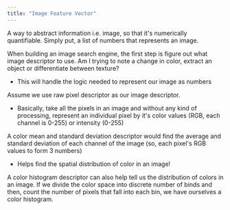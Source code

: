 ```yaml
---
title: "Image Feature Vector"
---
```
A way to abstract information i.e. image, so that it's numerically quantifiable. Simply put, a list of numbers that represents an image. 

When building an image search engine, the first step is figure out what image descriptor to use. Am I trying to note a change in color, extract an object or differentiate between texture?
- This will handle the logic needed to represent our image as numbers

Assume we use raw pixel descriptor as our image descriptor.
- Basically, take all the pixels in an image and without any kind of processing, represent an individual pixel by it's color values (RGB, each channel is 0-255) or intensity (0-255)

A color mean and standard deviation descriptor would find the average and standard deviation of each channel of the image (so, each pixel's RGB values to form 3 numbers)
- Helps find the spatial distribution of color in an image!

A color histogram descriptor can also help tell us the distribution of colors in an image. If we divide the color space into discrete number of binds and then, count the number of pixels that fall into each bin, we have ourselves a color histogram.

